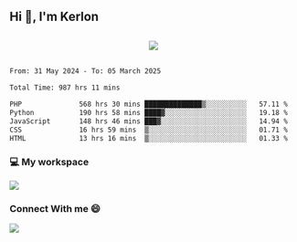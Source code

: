 ## Hi 👋, I'm Kerlon

<p align="center" style="margin: 30px;">
 
 <img src="https://skillicons.dev/icons?i=html,css,bootstrap,js,nodejs,jquery,python,flask,php,mysql,lua,sqlite,firebase">


</p>
<!--START_SECTION:waka-->

```txt
From: 31 May 2024 - To: 05 March 2025

Total Time: 987 hrs 11 mins

PHP              568 hrs 30 mins ██████████████▒░░░░░░░░░░   57.11 %
Python           190 hrs 58 mins ████▓░░░░░░░░░░░░░░░░░░░░   19.18 %
JavaScript       148 hrs 46 mins ███▓░░░░░░░░░░░░░░░░░░░░░   14.94 %
CSS              16 hrs 59 mins  ▒░░░░░░░░░░░░░░░░░░░░░░░░   01.71 %
HTML             13 hrs 16 mins  ▒░░░░░░░░░░░░░░░░░░░░░░░░   01.33 %
```

<!--END_SECTION:waka-->


<p align="center">
 <h3>💻 My workspace</h3>
    <img src="https://skillicons.dev/icons?i=mint" />
</p>

<p align="center">
 <h3>Connect With me 😄</h3> 
    <a href="https://www.linkedin.com/in/kerlon-fernandes"><img src="https://skillicons.dev/icons?i=linkedin" />
  </a>
</p>



